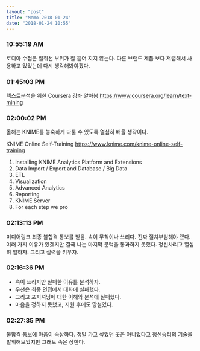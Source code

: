 ```yaml
---
layout: "post"
title: "Memo 2018-01-24"
date: "2018-01-24 10:55"
---
```


### 10:55:19 AM
로디아 수첩은 절취선 부위가 잘 뜯어 지지 않는다.
다른 브랜드 제품 보다 저렴해서 사용하고 있었는데 다시 생각해봐야겠다.


### 01:45:03 PM
텍스트분석을 위한 Coursera 강좌 알아봄
https://www.coursera.org/learn/text-mining


### 02:00:02 PM
올해는 KNIME를 능숙하게 다룰 수 있도록 열심히 배울 생각이다.

KNIME Online Self-Training
https://www.knime.com/knime-online-self-training

1. Installing KNIME Analytics Platform and Extensions
2. Data Import / Export and Database / Big Data
3. ETL
4. Visualization
5. Advanced Analytics
6. Reporting
7. KNIME Server
8. For each step we pro


### 02:13:13 PM
미디어링크 최종 불합격 통보를 받음.
속이 무척이나 쓰리다.
진짜 절치부심해야 겠다.
여러 가지 이유가 있겠지만 결국 나는 마지막 문턱을 통과하지 못했다.
정신차리고 열심히 일하자.
그리고 실력을 키우자.


### 02:16:36 PM
- 속이 쓰리지만 실패한 이유를 분석하자.
- 우선은 최종 면접에서 대화에 실패했다.
- 그리고 포지셔닝에 대한 이해와 분석에 실패했다.
- 마음을 정하지 못했고, 지원 후에도 망설였다.

### 02:27:35 PM
불합격 통보에 마음이 속상하다.
정말 가고 싶었던 곳은 아니었다고 정신승리의 기술을 발휘해보았지만
그래도 속은 상한다.
